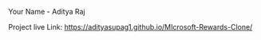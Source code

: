 
Your Name - Aditya Raj


Project live Link: https://adityasupag1.github.io/MIcrosoft-Rewards-Clone/
